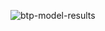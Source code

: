 ![btp-model-results](https://github.com/hyouteki/btp/assets/108230497/e4a6d61f-d8df-4c9f-a91f-d83505c0eddf)
